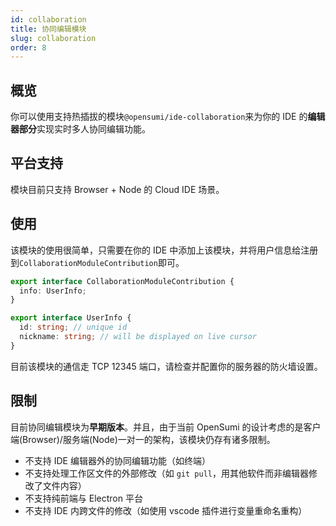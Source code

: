 ```yaml
---
id: collaboration
title: 协同编辑模块
slug: collaboration
order: 8
---
```


## 概览

你可以使用支持热插拔的模块`@opensumi/ide-collaboration`来为你的 IDE 的**编辑器部分**实现实时多人协同编辑功能。

## 平台支持

模块目前只支持 Browser + Node 的 Cloud IDE 场景。

## 使用

该模块的使用很简单，只需要在你的 IDE 中添加上该模块，并将用户信息给注册到`CollaborationModuleContribution`即可。

```typescript
export interface CollaborationModuleContribution {
  info: UserInfo;
}

export interface UserInfo {
  id: string; // unique id
  nickname: string; // will be displayed on live cursor
}
```

目前该模块的通信走 TCP 12345 端口，请检查并配置你的服务器的防火墙设置。

## 限制

目前协同编辑模块为**早期版本**。并且，由于当前 OpenSumi 的设计考虑的是客户端(Browser)/服务端(Node)一对一的架构，该模块仍存有诸多限制。

- 不支持 IDE 编辑器外的协同编辑功能（如终端）
- 不支持处理工作区文件的外部修改（如 `git pull`，用其他软件而非编辑器修改了文件内容）
- 不支持纯前端与 Electron 平台
- 不支持 IDE 内跨文件的修改（如使用 vscode 插件进行变量重命名重构）
